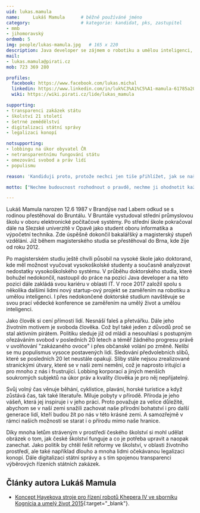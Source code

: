 ```yaml
---
uid: lukas.mamula
name:     Lukáš Mamula  	# běžně používáné jméno
category:                 	# kategorie: kandidat, pks, zastupitel
- mmb
- jihomoravský
ordmmb: 5
img: people/lukas-mamula.jpg   # 165 x 220
description: Java developer se zájmem o robotiku a umělou inteligenci, milovník přírody   	# kratký popis, max 160 znaků
mail:
- lukas.mamula@pirati.cz
mob: 723 369 280

profiles:
  facebook: https://www.facebook.com/lukas.michal
  linkedin: https://www.linkedin.com/in/luk%C3%A1%C5%A1-mamula-61785a20/
  wiki: https://wiki.pirati.cz/lide/lukas_mamula

supporting:
- transparenci zakázek státu
- školství 21 století
- šetrné zemědělství
- digitalizaci státní správy
- legalizaci konopí

notsupporting:
- lobbingu na úkor obyvatel ČR
- netransparentnímu fungování státu
- omezování svobod a práv lidí
- populismu

reason: 'Kandiduji proto, protože nechci jen tiše přihlížet, jak se naše republika vrací do rukou lidí, kteří nic měnit nechtějí a naopak nás vedou do historické propasti zapomnění.'

motto: ["Nechme budoucnost rozhodnout o pravdě, nechme ji ohodnotit každou pravdu podle vykonané práce a dosáhnutých úspěchů.", "Nikola Tesla"]

---
```

Lukáš Mamula narozen 12.6 1987 v Brandýse nad Labem odkud se s rodinou přestěhoval do Bruntálu. V Bruntále vystudoval střední průmyslovou školu v oboru elektronické počítačové systémy. Po střední škole pokračoval dále na Slezské univerzitě v Opavě jako student oboru informatika a výpočetní technika. Zde úspěšně dokončil bakalářšký a magisterský stupeň vzdělání. Již během magisterského studia se přestěhoval do Brna, kde žije od roku 2012.

Po magisterském studiu ještě chvíli působil na vysoké škole jako doktorand, kde měl možnost vyučovat vysokoškolské studenty a současně analyzovat nedostatky vysokoškolského systému. V průběhu doktorského studia, které bohužel nedokončil, nastoupil do práce na pozici Java developer a na této pozici dále zakládá svou kariéru v oblasti IT. V roce 2017 založil spolu s několika dalšími lidmi nový startup-ový projekt se zaměřením na robotiku a umělou inteligenci. I přes nedokončené doktorské studium navštěvuje se svou prací vědecké konference se zaměřením na umělý život a umělou inteligenci.

Jako člověk si cení přímosti lidí. Nesnáší faleš a přetvářku. Dále jeho životním motivem je svoboda člověka. Což byl také jeden z důvodů proč se stal aktivním pirátem. Politiku sleduje již od mládí a nesouhlasí s postupným ořezáváním svobod v posledních 20 letech a téměř žádného progresu právě v uvolňování "zakázaného ovoce" i přes občanské volání po změně. Nelíbí se mu populismus vysoce postavených lidí. Sledování předvolebních slibů, které se posledních 20 let neustále opakují. Sliby stále nejsou zrealizované stranickými útvary, které se v naši zemi nemění, což je naprosto iritující a pro mnoho z nás i frustrující. Lobbing korporací a jiných menších soukromých subjektů na úkor práv a kvality člověka je pro něj nepřijatelný.

Svůj volný čas věnuje běhání, cyklistice, plavání, horské turistice a když zůstává čas, tak také literatuře. Miluje pobyty v přírodě. Příroda je jeho vášeň, která jej inspiruje i v jeho práci. Proto považuje za velice důležité, abychom se v naší zemi snažili zachovat naše přírodní bohatství i pro další generace lidí, kteří budou žít po nás v této krásné zemi. A samozřejmě v rámci našich možností se starat i o přírodu mimo naše hranice.

Díky mnoha letům stráveným v prostředí českého školství si mohl udělat obrázek o tom, jak české školství funguje a co je potřeba upravit a naopak zanechat. Jako politik by chtěl řešit reformy ve školství, v oblasti životního prostředí, ale také například dlouho a mnoha lidmi očekávanou legalizaci konopí. Dále digitalizaci státní správy a s tím spojenou transparenci výběrových řízeních státních zakázek.

## Články autora Lukáš Mamula

* [Koncept Hayekova stroje pro řízení robotů Khepera IV ve sborníku Kognícia a umelý život 2015](
http://docplayer.net/2815863-Kognicia-a-umely-zivot-2015.html){:target="_blank"}.
